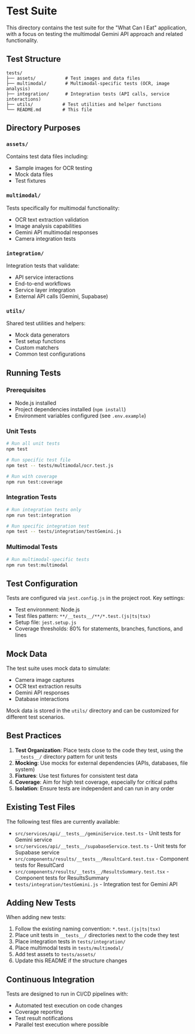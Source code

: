 # Test Suite

This directory contains the test suite for the "What Can I Eat" application, with a focus on testing the multimodal Gemini API approach and related functionality.

## Test Structure

```
tests/
├── assets/           # Test images and data files
├── multimodal/       # Multimodal-specific tests (OCR, image analysis)
├── integration/      # Integration tests (API calls, service interactions)
├── utils/           # Test utilities and helper functions
└── README.md        # This file
```

## Directory Purposes

### `assets/`
Contains test data files including:
- Sample images for OCR testing
- Mock data files
- Test fixtures

### `multimodal/`
Tests specifically for multimodal functionality:
- OCR text extraction validation
- Image analysis capabilities
- Gemini API multimodal responses
- Camera integration tests

### `integration/`
Integration tests that validate:
- API service interactions
- End-to-end workflows
- Service layer integration
- External API calls (Gemini, Supabase)

### `utils/`
Shared test utilities and helpers:
- Mock data generators
- Test setup functions
- Custom matchers
- Common test configurations

## Running Tests

### Prerequisites
- Node.js installed
- Project dependencies installed (`npm install`)
- Environment variables configured (see `.env.example`)

### Unit Tests
```bash
# Run all unit tests
npm test

# Run specific test file
npm test -- tests/multimodal/ocr.test.js

# Run with coverage
npm run test:coverage
```

### Integration Tests
```bash
# Run integration tests only
npm run test:integration

# Run specific integration test
npm test -- tests/integration/testGemini.js
```

### Multimodal Tests
```bash
# Run multimodal-specific tests
npm run test:multimodal
```

## Test Configuration

Tests are configured via `jest.config.js` in the project root. Key settings:
- Test environment: Node.js
- Test files pattern: `**/__tests__/**/*.test.(js|ts|tsx)`
- Setup file: `jest.setup.js`
- Coverage thresholds: 80% for statements, branches, functions, and lines

## Mock Data

The test suite uses mock data to simulate:
- Camera image captures
- OCR text extraction results
- Gemini API responses
- Database interactions

Mock data is stored in the `utils/` directory and can be customized for different test scenarios.

## Best Practices

1. **Test Organization**: Place tests close to the code they test, using the `__tests__/` directory pattern for unit tests
2. **Mocking**: Use mocks for external dependencies (APIs, databases, file system)
3. **Fixtures**: Use test fixtures for consistent test data
4. **Coverage**: Aim for high test coverage, especially for critical paths
5. **Isolation**: Ensure tests are independent and can run in any order

## Existing Test Files

The following test files are currently available:
- `src/services/api/__tests__/geminiService.test.ts` - Unit tests for Gemini service
- `src/services/api/__tests__/supabaseService.test.ts` - Unit tests for Supabase service
- `src/components/results/__tests__/ResultCard.test.tsx` - Component tests for ResultCard
- `src/components/results/__tests__/ResultsSummary.test.tsx` - Component tests for ResultsSummary
- `tests/integration/testGemini.js` - Integration test for Gemini API

## Adding New Tests

When adding new tests:

1. Follow the existing naming convention: `*.test.(js|ts|tsx)`
2. Place unit tests in `__tests__/` directories next to the code they test
3. Place integration tests in `tests/integration/`
4. Place multimodal tests in `tests/multimodal/`
5. Add test assets to `tests/assets/`
6. Update this README if the structure changes

## Continuous Integration

Tests are designed to run in CI/CD pipelines with:
- Automated test execution on code changes
- Coverage reporting
- Test result notifications
- Parallel test execution where possible